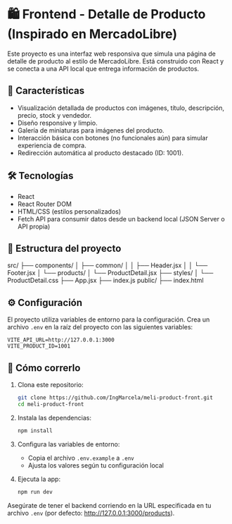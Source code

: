 # 🛍️ Frontend - Detalle de Producto (Inspirado en MercadoLibre)

Este proyecto es una interfaz web responsiva que simula una página de detalle de producto al estilo de MercadoLibre. Está construido con React y se conecta a una API local que entrega información de productos.

## 🚀 Características

- Visualización detallada de productos con imágenes, título, descripción, precio, stock y vendedor.
- Diseño responsive y limpio.
- Galería de miniaturas para imágenes del producto.
- Interacción básica con botones (no funcionales aún) para simular experiencia de compra.
- Redirección automática al producto destacado (ID: 1001).

## 🛠️ Tecnologías

- React
- React Router DOM
- HTML/CSS (estilos personalizados)
- Fetch API para consumir datos desde un backend local (JSON Server o API propia)

## 📁 Estructura del proyecto

src/
├── components/
│   ├── common/
│   │   ├── Header.jsx
│   │   └── Footer.jsx
│   └── products/
│       └── ProductDetail.jsx
├── styles/
│   └── ProductDetail.css
├── App.jsx
├── index.js
public/
├── index.html

## ⚙️ Configuración

El proyecto utiliza variables de entorno para la configuración. Crea un archivo `.env` en la raíz del proyecto con las siguientes variables:

```env
VITE_API_URL=http://127.0.0.1:3000
VITE_PRODUCT_ID=1001
```

## 🔄 Cómo correrlo

1. Clona este repositorio:
   ```bash
   git clone https://github.com/IngMarcela/meli-product-front.git
   cd meli-product-front
   ```

2. Instala las dependencias:
   ```bash
   npm install
   ```

3. Configura las variables de entorno:
   - Copia el archivo `.env.example` a `.env`
   - Ajusta los valores según tu configuración local

4. Ejecuta la app:
   ```bash
   npm run dev
   ```
   
Asegúrate de tener el backend corriendo en la URL especificada en tu archivo `.env` (por defecto: http://127.0.0.1:3000/products).
